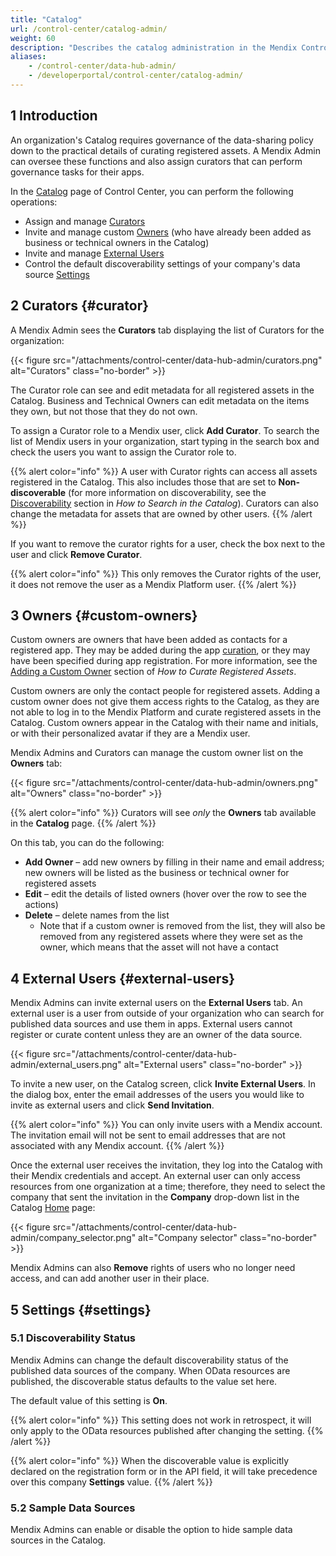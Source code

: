 ```yaml
---
title: "Catalog"
url: /control-center/catalog-admin/
weight: 60
description: "Describes the catalog administration in the Mendix Control Center."
aliases:
    - /control-center/data-hub-admin/
    - /developerportal/control-center/catalog-admin/
---
```


## 1 Introduction

An organization's Catalog requires governance of the data-sharing policy down to the practical details of curating registered assets. A Mendix Admin can oversee these functions and also assign curators that can perform governance tasks for their apps.

In the [Catalog](/control-center/catalog-admin/) page of Control Center, you can perform the following operations:

* Assign and manage [Curators](#curator)
* Invite and manage custom [Owners](#custom-owners) (who have already been added as business or technical owners in the Catalog)
* Invite and manage [External Users](#external-users)
* Control the default discoverability settings of your company's data source [Settings](#settings)

## 2 Curators {#curator}

A Mendix Admin sees the **Curators** tab displaying the list of Curators for the organization:

{{< figure src="/attachments/control-center/data-hub-admin/curators.png" alt="Curators" class="no-border" >}}

The Curator role can see and edit metadata for all registered assets in the Catalog. Business and Technical Owners can edit metadata on the items they own, but not those that they do not own.

To assign a Curator role to a Mendix user, click **Add Curator**. To search the list of Mendix users in your organization, start typing in the search box and check the users you want to assign the Curator role to.

{{% alert color="info" %}}
A user with Curator rights can access all assets registered in the Catalog. This also includes those that are set to **Non-discoverable** (for more information on discoverability, see the [Discoverability](/catalog/manage/search/#discoverability-metadata) section in *How to Search in the Catalog*). Curators can also change the metadata for assets that are owned by other users.
{{% /alert %}}

If you want to remove the curator rights for a user, check the box next to the user and click **Remove Curator**.

{{% alert color="info" %}}
This only removes the Curator rights of the user, it does not remove the user as a Mendix Platform user.
{{% /alert %}}

## 3 Owners {#custom-owners}

Custom owners are owners that have been added as contacts for a registered app. They may be added during the app [curation](/catalog/manage/search/#discoverability-metadata), or they may have been specified during app registration. For more information, see the [Adding a Custom Owner](/catalog/manage/search/#discoverability-metadata) section of *How to Curate Registered Assets*.

Custom owners are only the contact people for registered assets. Adding a custom owner does not give them access rights to the Catalog, as they are not able to log in to the Mendix Platform and curate registered assets in the Catalog. Custom owners appear in the Catalog with their name and initials, or with their personalized avatar if they are a Mendix user.

Mendix Admins and Curators can manage the custom owner list on the **Owners** tab:

{{< figure src="/attachments/control-center/data-hub-admin/owners.png" alt="Owners" class="no-border" >}}

{{% alert color="info" %}}
Curators will see *only* the **Owners** tab available in the **Catalog** page.
{{% /alert %}}

On this tab, you can do the following:

* **Add Owner** – add new owners by filling in their name and email address; new owners will be listed as the business or technical owner for registered assets
* **Edit** – edit the details of listed owners (hover over the row to see the actions)
* **Delete** – delete names from the list
    * Note that if a custom owner is removed from the list, they will also be removed from any registered assets where they were set as the owner, which means that the asset will not have a contact

## 4 External Users {#external-users}

Mendix Admins can invite external users on the **External Users** tab. An external user is a user from outside of your organization who can search for published data sources and use them in apps. External users cannot register or curate content unless they are an owner of the data source.

{{< figure src="/attachments/control-center/data-hub-admin/external_users.png" alt="External users" class="no-border" >}}

To invite a new user, on the Catalog screen, click **Invite External Users**. In the dialog box, enter the email addresses of the users you would like to invite as external users and click **Send Invitation**.

{{% alert color="info" %}}
You can only invite users with a Mendix account. The invitation email will not be sent to email addresses that are not associated with any Mendix account.
{{% /alert %}}

Once the external user receives the invitation, they log into the Catalog with their Mendix credentials and accept. An external user can only access resources from one organization at a time; therefore, they need to select the company that sent the invitation in the **Company** drop-down list in the Catalog [Home](/catalog/#catalog-home) page:

{{< figure src="/attachments/control-center/data-hub-admin/company_selector.png" alt="Company selector" class="no-border" >}}

Mendix Admins can also **Remove** rights of users who no longer need access, and can add another user in their place.

## 5 Settings {#settings}

### 5.1 Discoverability Status

Mendix Admins can change the default discoverability status of the published data sources of the company. When OData resources are published, the discoverable status defaults to the value set here. 

The default value of this setting is **On**.

{{% alert color="info" %}}
This setting does not work in retrospect, it will only apply to the OData resources published after changing the setting.
{{% /alert %}}

{{% alert color="info" %}}
When the discoverable value is explicitly declared on the registration form or in the API field, it will take precedence over this company **Settings** value.
{{% /alert %}}

### 5.2 Sample Data Sources

Mendix Admins can enable or disable the option to hide sample data sources in the Catalog.
